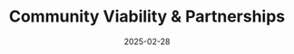 ---
title: "Community Viability & Partnerships"
description: "Exploring local involvement, community relationships, and potential collaborations for the Moringa farm."
date: 2025-02-28
updated: 2025-03-01
draft: false
featured: false
---